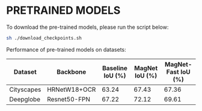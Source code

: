 # PRETRAINED MODELS
To download the pre-trained models, please run the script below:
```bash
sh ./download_checkpoints.sh
```

Performance of pre-trained models on datasets:

| Dataset | Backbone | Baseline IoU (%) | MagNet IoU (%) | MagNet-Fast IoU (%) |
| -------- | -------- | -------- | -------- | -------- |
| Cityscapes | HRNetW18+OCR | 63.24 | 67.43 | 67.36 |
| Deepglobe | Resnet50-FPN | 67.22 | 72.12 | 69.61 |